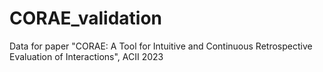 # CORAE_validation
Data for paper "CORAE: A Tool for Intuitive and Continuous Retrospective Evaluation of Interactions", ACII 2023
